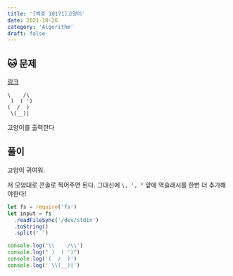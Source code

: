 ```yaml
---
title: '[백준 10171]고양이'
date: 2021-10-26
category: 'Algorithm'
draft: false
---
```


## 🐱 문제

[링크](https://www.acmicpc.net/problem/10171)

```
\    /\
 )  ( ')
(  /  )
 \(__)|
```

고양이를 출력한다

## 풀이

고양이 귀여워.

저 모양대로 콘솔로 찍어주면 된다. 그대신에 `\, ', "` 앞에 역슬래시를 한번 더 추가해야한다!

```js
let fs = require('fs')
let input = fs
  .readFileSync('/dev/stdin')
  .toString()
  .split(' ')

console.log('\\    /\\')
console.log(" )  ( ')")
console.log('(  /  )')
console.log(' \\(__)|')
```
